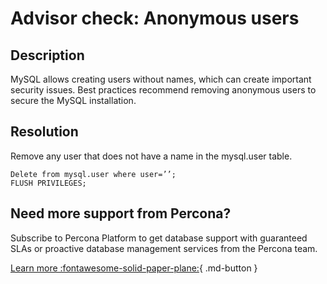 # Advisor check: Anonymous users

## Description

MySQL allows creating users without names, which can create important security issues. 
Best practices recommend removing anonymous users to secure the MySQL installation.

## Resolution

Remove any user that does not have a name in the mysql.user table.

```mysql
Delete from mysql.user where user=’’;
FLUSH PRIVILEGES;
```

## Need more support from Percona?

Subscribe to Percona Platform to get database support with guaranteed SLAs or proactive database management services from the Percona team.

[Learn more :fontawesome-solid-paper-plane:](https://per.co.na/subscribe){ .md-button }